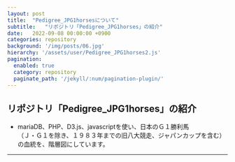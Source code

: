 ```yaml
---
layout: post
title:  "Pedigree_JPG1horsesについて"
subtitle:   "リポジトリ「Pedigree_JPG1horses」の紹介"
date:   2022-09-08 00:00:00 +0900
categories: repository
background: '/img/posts/06.jpg'
hierarchy: '/assets/user/Pedigree_JPG1horses2.js'
pagination: 
  enabled: true
  category: repository
  paginate_path: '/jekyll/:num/pagination-plugin/'
---
```


## リポジトリ「Pedigree_JPG1horses」の紹介
- mariaDB、PHP、D3.js、javascriptを使い、日本のＧ１勝利馬  
（Ｊ・Ｇ１を除き、１９８３年までの旧八大競走、ジャパンカップを含む）  
の血統を、階層図にしています。

---

<div id="mychart" style="width:100%; height:100%;"></div>

---
- プログラムの中身を知りたい方は[**こちら**](https://github.com/u-10bei/Pedigree_JPG1horses)
